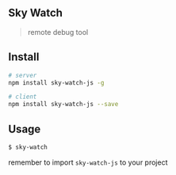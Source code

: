 ## Sky Watch

> remote debug tool


## Install

``` bash
# server
npm install sky-watch-js -g

# client
npm install sky-watch-js --save
```

## Usage

``` bash
$ sky-watch

```

remember to import `sky-watch-js` to your project
